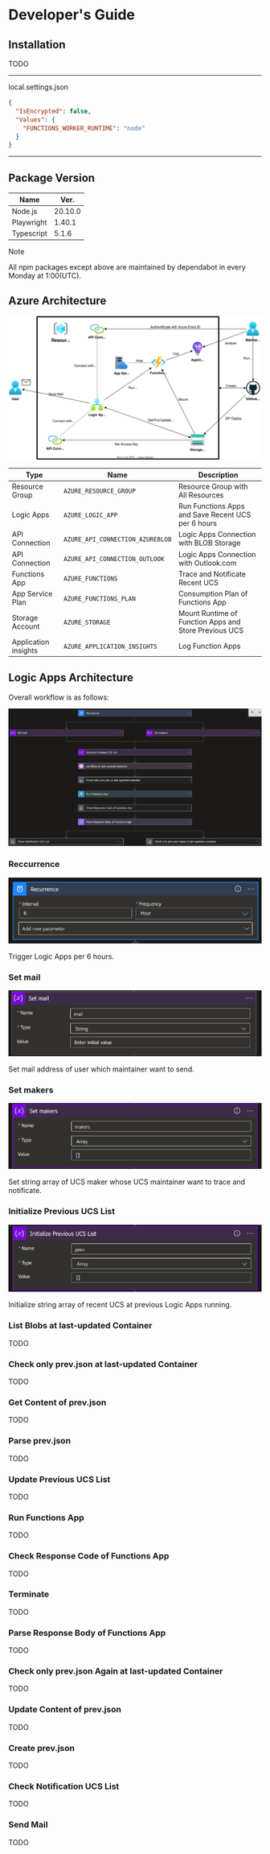 # Developer's Guide

## Installation

TODO

---

local.settings.json

```json
{
  "IsEncrypted": false,
  "Values": {
    "FUNCTIONS_WORKER_RUNTIME": "node"
  }
}
```

---

## Package Version

| Name       | Ver.    |
| ---------- | ------- |
| Node.js    | 20.10.0 |
| Playwright | 1.40.1  |
| Typescript | 5.1.6   |

> [!NOTE]
> All npm packages except above are maintained by dependabot in every Monday at 1:00(UTC).

## Azure Architecture

![architecture.drawio](./docs/azure-architecture/architecture.drawio.svg)

| Type                 | Name                             | Description                                           |
| -------------------- | -------------------------------- | ----------------------------------------------------- |
| Resource Group       | `AZURE_RESOURCE_GROUP`           | Resource Group with All Resources                     |
| Logic Apps           | `AZURE_LOGIC_APP`                | Run Functions Apps and Save Recent UCS per 6 hours    |
| API Connection       | `AZURE_API_CONNECTION_AZUREBLOB` | Logic Apps Connection with BLOB Storage               |
| API Connection       | `AZURE_API_CONNECTION_OUTLOOK`   | Logic Apps Connection with Outlook.com                |
| Functions App        | `AZURE_FUNCTIONS`                | Trace and Notificate Recent UCS                       |
| App Service Plan     | `AZURE_FUNCTIONS_PLAN`           | Consumption Plan of Functions App                     |
| Storage Account      | `AZURE_STORAGE`                  | Mount Runtime of Function Apps and Store Previous UCS |
| Application insights | `AZURE_APPLICATION_INSIGHTS`     | Log Function Apps                                     |

## Logic Apps Architecture

Overall workflow is as follows:

![overall](docs/logic-apps-architecture/overall.png)

### Reccurrence

![reccurrence](docs/logic-apps-architecture/reccurence.png)

Trigger Logic Apps per 6 hours.

### Set mail

![set-mail](docs/logic-apps-architecture/set-mail.png)

Set mail address of user which maintainer want to send.

### Set makers

![set-makers](docs/logic-apps-architecture/set-makers.png)

Set string array of UCS maker whose UCS maintainer want to trace and notificate.

### Initialize Previous UCS List

![initialize-previous-ucs-list](docs/logic-apps-architecture/initialize-previous-ucs-list.png)

Initialize string array of recent UCS at previous Logic Apps running.

### List Blobs at last-updated Container

TODO

### Check only prev.json at last-updated Container

TODO

### Get Content of prev.json

TODO

### Parse prev.json

TODO

### Update Previous UCS List

TODO

### Run Functions App

TODO

### Check Response Code of Functions App

TODO

### Terminate

TODO

### Parse Response Body of Functions App

TODO

### Check only prev.json Again at last-updated Container

TODO

### Update Content of prev.json

TODO

### Create prev.json

TODO

### Check Notification UCS List

TODO

### Send Mail

TODO
